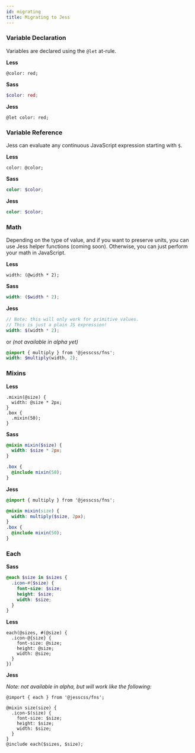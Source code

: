 ```yaml
---
id: migrating
title: Migrating to Jess
---
```


### Variable Declaration

Variables are declared using the `@let` at-rule.

**Less**
```less
@color: red;
```
**Sass**
```scss
$color: red;
```
**Jess**
```less
@let color: red;
```

### Variable Reference

Jess can evaluate any continuous JavaScript expression starting with `$`.

**Less**
```less
color: @color;
```
**Sass**
```scss
color: $color;
```
**Jess**
```scss
color: $color;
```

### Math

Depending on the type of value, and if you want to preserve units, you can use Jess helper functions (coming soon). Otherwise, you can just perform your math in JavaScript.

**Less**
```less
width: (@width * 2);
```
**Sass**
```scss
width: ($width * 2);
```
**Jess**
```scss
// Note: this will only work for primitive values.
// This is just a plain JS expression!
width: $(width * 2);
```
or _(not available in alpha yet)_
```scss
@import { multiply } from '@jesscss/fns';
width: $multiply(width, 2);
```


### Mixins

**Less**
```less
.mixin(@size) {
  width: @size * 2px;
}
.box {
  .mixin(50);
}
```
**Sass**
```scss
@mixin mixin($size) {
  width: $size * 2px;
}

.box {
  @include mixin(50);
}
```
**Jess**
```scss
@import { multiply } from '@jesscss/fns';

@mixin mixin(size) {
  width: multiply($size, 2px);
}
.box {
  @include mixin(50);
}
```


### Each

**Sass**
```scss
@each $size in $sizes {
  .icon-#{$size} {
    font-size: $size;
    height: $size;
    width: $size;
  }
}
```

**Less**
```less
each(@sizes, #(@size) {
  .icon-@{size} {
    font-size: @size;
    height: @size;
    width: @size;
  }
})
```

**Jess**

_Note: not available in alpha, but will work like the following:_

```less
@import { each } from '@jesscss/fns';

@mixin size(size) {
  .icon-$(size) {
    font-size: $size;
    height: $size;
    width: $size;
  }
}
@include each($sizes, $size);
```